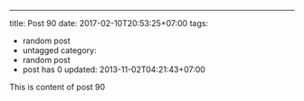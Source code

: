 ---
title: Post 90
date: 2017-02-10T20:53:25+07:00
tags:
  - random post
  - untagged
category:
  - random post
  - post has 0
updated: 2013-11-02T04:21:43+07:00

This is content of post 90
